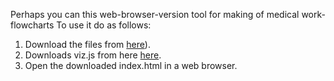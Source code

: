 <script>
document.getElementById( "demosmall").style.backgroundColor="#EFAB00";
document.getElementById( "demotext").style.color="#000000";
document.getElementById( "demo").className="menu2active";
</script>
Perhaps you can this web-browser-version tool for making of medical work-flowcharts To use it do as follows:

<ol>
 <li>Download the files from <a href="https://github.com/RickardHultgren/lympha/tree/JavaScript">here</a>).</li>
 <li>Downloads viz.js from here <a href="https://github.com/mdaines/viz.js/releases">here</a>.</li>
 <li>Open the downloaded index.html in a web browser.</li>
</ol>

